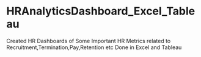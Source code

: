 # HRAnalyticsDashboard_Excel_Tableau
Created HR Dashboards of Some Important HR Metrics related to Recruitment,Termination,Pay,Retention etc Done in Excel and Tableau
